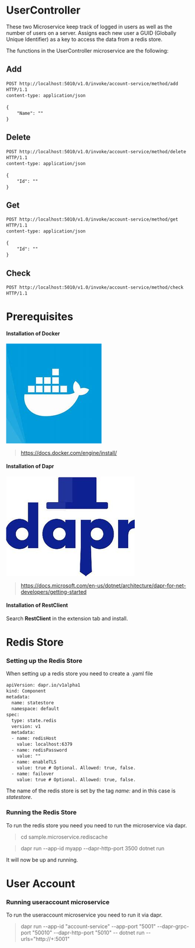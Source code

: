 # UserController
These two Microservice keep track of logged in users as well as the number of users on a server. Assigns each new user a GUID (Globally Unique Identifier) as a key to access the data from a redis store.

The functions in the UserController microservice are the following:
## Add
    POST http://localhost:5010/v1.0/invoke/account-service/method/add HTTP/1.1
    content-type: application/json

    {
        "Name": ""
    }

## Delete
    POST http://localhost:5010/v1.0/invoke/account-service/method/delete HTTP/1.1
    content-type: application/json

    {
        "Id": ""
    }

## Get
    POST http://localhost:5010/v1.0/invoke/account-service/method/get HTTP/1.1
    content-type: application/json

    {
        "Id": ""
    }

## Check
    POST http://localhost:5010/v1.0/invoke/account-service/method/check HTTP/1.1
    
# Prerequisites
#### Installation of Docker 
![Docker](https://github.com/AlexanderAzzopardi/UnitConvertor/blob/main/Saved%20Pictures/DockerLogo.jfif)
> <https://docs.docker.com/engine/install/>

#### Installation of Dapr 
![Dapr](https://github.com/AlexanderAzzopardi/UnitConvertor/blob/main/Saved%20Pictures/DaprLogo.jfif)
> <https://docs.microsoft.com/en-us/dotnet/architecture/dapr-for-net-developers/getting-started>

#### Installation of RestClient
Search **RestClient** in the extension tab and install. 

# Redis Store
### Setting up the Redis Store
When setting up a redis store you need to create a .yaml file 

    apiVersion: dapr.io/v1alpha1
    kind: Component
    metadata:
      name: statestore
      namespace: default
    spec:
      type: state.redis
      version: v1
      metadata:
      - name: redisHost
        value: localhost:6379
      - name: redisPassword
        value: ""
      - name: enableTLS
        value: true # Optional. Allowed: true, false.
      - name: failover
        value: true # Optional. Allowed: true, false.
  
The name of the redis store is set by the tag *name:* and in this case is *statestore*.

### Running the Redis Store
To run the redis store you need you need to run the microservice via dapr.

> cd sample.microservice.rediscache

> dapr run --app-id myapp --dapr-http-port 3500 dotnet run

It will now be up and running.

# User Account
### Running useraccount microservice
To run the useraccount microservice you need to run it via dapr.

> dapr run --app-id "account-service" --app-port "5001" --dapr-grpc-port "50010" --dapr-http-port "5010" -- dotnet run --urls="http://+:5001"
